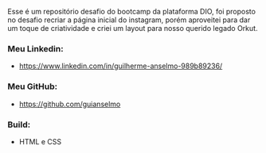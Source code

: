 Esse é um repositório desafio do bootcamp da plataforma DIO,
foi proposto no desafio recriar a página inicial do instagram,
porém aproveitei para dar um toque de criatividade e criei um
layout para nosso querido legado Orkut.

### Meu Linkedin:

* https://www.linkedin.com/in/guilherme-anselmo-989b89236/

### Meu GitHub:

* https://github.com/guianselmo

### Build:

* HTML e CSS
